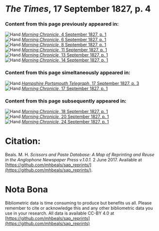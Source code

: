 # *The Times*, 17 September 1827, p. 4  
  
### Content from this page previously appeared in:  
![Hand](http://scissorsandpaste.net/wp-content/uploads/2017/06/smallhandpointer.png) [*Morning Chronicle*, 4 September 1827, p. 1](https://mhbeals.github.io/sap_html/Morning-Chronicle/Morning-Chronicle-4-September-1827-p-1)  
![Hand](http://scissorsandpaste.net/wp-content/uploads/2017/06/smallhandpointer.png) [*Morning Chronicle*, 6 September 1827, p. 1](https://mhbeals.github.io/sap_html/Morning-Chronicle/Morning-Chronicle-6-September-1827-p-1)  
![Hand](http://scissorsandpaste.net/wp-content/uploads/2017/06/smallhandpointer.png) [*Morning Chronicle*, 8 September 1827, p. 1](https://mhbeals.github.io/sap_html/Morning-Chronicle/Morning-Chronicle-8-September-1827-p-1)  
![Hand](http://scissorsandpaste.net/wp-content/uploads/2017/06/smallhandpointer.png) [*Morning Chronicle*, 11 September 1827, p. 1](https://mhbeals.github.io/sap_html/Morning-Chronicle/Morning-Chronicle-11-September-1827-p-1)  
![Hand](http://scissorsandpaste.net/wp-content/uploads/2017/06/smallhandpointer.png) [*Morning Chronicle*, 13 September 1827, p. 1](https://mhbeals.github.io/sap_html/Morning-Chronicle/Morning-Chronicle-13-September-1827-p-1)  
![Hand](http://scissorsandpaste.net/wp-content/uploads/2017/06/smallhandpointer.png) [*Morning Chronicle*, 14 September 1827, p. 1](https://mhbeals.github.io/sap_html/Morning-Chronicle/Morning-Chronicle-14-September-1827-p-1)  
  
### Content from this page simeltaneously appeared in:  
![Hand](http://scissorsandpaste.net/wp-content/uploads/2017/06/smallhandpointer.png) [*Hampshire Portsmouth Telegraph*, 17 September 1827, p. 3](https://mhbeals.github.io/sap_html/Hampshire-Portsmouth-Telegraph/Hampshire-Portsmouth-Telegraph-17-September-1827-p-3)  
![Hand](http://scissorsandpaste.net/wp-content/uploads/2017/06/smallhandpointer.png) [*Morning Chronicle*, 17 September 1827, p. 1](https://mhbeals.github.io/sap_html/Morning-Chronicle/Morning-Chronicle-17-September-1827-p-1)  
  
### Content from this page subsequently appeared in:  
![Hand](http://scissorsandpaste.net/wp-content/uploads/2017/06/smallhandpointer.png) [*Morning Chronicle*, 18 September 1827, p. 1](https://mhbeals.github.io/sap_html/Morning-Chronicle/Morning-Chronicle-18-September-1827-p-1)  
![Hand](http://scissorsandpaste.net/wp-content/uploads/2017/06/smallhandpointer.png) [*Morning Chronicle*, 20 September 1827, p. 1](https://mhbeals.github.io/sap_html/Morning-Chronicle/Morning-Chronicle-20-September-1827-p-1)  
![Hand](http://scissorsandpaste.net/wp-content/uploads/2017/06/smallhandpointer.png) [*Morning Chronicle*, 24 September 1827, p. 1](https://mhbeals.github.io/sap_html/Morning-Chronicle/Morning-Chronicle-24-September-1827-p-1)  


# Citation: 

Beals. M. H. *Scissors and Paste Database: A Map of Reprinting and Reuse in the Anglophone Newspaper Press v.1.0.1.* 2 June 2017. Available at [https://github.com/mhbeals/sap_reprints/](https://github.com/mhbeals/sap_reprints/). 

# Nota Bona

Bibliometric data is time consuming to produce but benefits us all. Please remember to cite or acknowledge this and any other bibliometric data you use in your research. All data is available CC-BY 4.0 at [https://github.com/mhbeals/sap_reprints](https://github.com/mhbeals/sap_reprints)